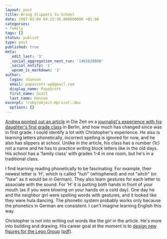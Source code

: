 ```yaml
---
layout: post
title: Bring Slippers to School
date: 2007-02-04 04:22:36.000000000 +01:00
categories:
- family
tags: []
status: publish
type: post
published: true
meta:
  _edit_last: '3'
  _social_aggregation_next_run: '1401628808'
  _social_notify: '1'
  _wpcom_is_markdown: '1'
author:
  login: shanson
  email: papascott-wp@gmail.com
  display_name: PapaScott
  first_name: Scott
  last_name: Hanson
excerpt: !ruby/object:Hpricot::Doc
  options: {}
---
```

<p><a href="http://serendipita.org/2007/02/03/welche-schule/">Andrea pointed out an article</a> in Die Zeit on a <a href="http://www.zeit.de/2007/06/Schule-Marie?page=all">journalist's experience with his daughter's first grade class</a> in Berlin, and how much has changed since was in first grade. I could identify a lot with Christopher's experience. He also is learning letters phonetically, incorrect spelling is ignored for now, and he also has slippers at school. Unlike in the article, his class has a number (1c) not a name and he has to practice writing block letters like in the old days. His school has a 'family class' with grades 1-4 in one room, but he's in a traditional class.</p>
<p>I find learning reading phonetically to be fascinating. For example, their newest letter is 'H', which is called "huh" (whisphered) and not "aitch" (or "haw" as it would be in German). They also learn gestures for each letter to associate with the sound. For 'H' it is putting both hands in front of your mouth (as if you were blowing on your hands on a cold day). One day he and the neighbor girl were spelling words with gestures, and it looked like they were hula dancing. The phonetic system probably works only because the phonetics in German are consistent. I can't imagine learning English this way.</p>
<p>Christopher is not into writing out words like the girl in the article. He's more into building and drawing. His career goal at the moment is to <a href="http://www.lego.com/eng/info/default.asp?page=vacant&amp;contentid=27719">design new figures for the Lego Group</a> (<a href="http://www.papascott.de/wordpress/wp-content/uploads/2007/02/uploaded2583ca-5e05-4bd5-a003-ff36968c9bb8.pdf">pdf</a>).</p>
